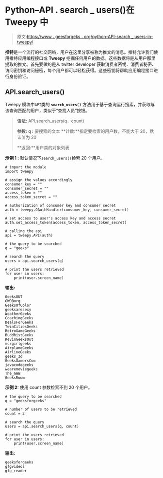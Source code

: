 # Python–API . search _ users()在 Tweepy 中

> 原文:[https://www . geesforgeks . org/python-API-search _ users-in-tweepy/](https://www.geeksforgeeks.org/python-api-search_users-in-tweepy/)

**推特**是一个流行的社交网络，用户在这里分享被称为推文的消息。推特允许我们使用推特应用编程接口或 **Tweepy** 挖掘任何用户的数据。这些数据将是从用户那里提取的推文。首先要做的是从 twitter developer 获取消费者密钥、消费者秘密、访问密钥和访问秘密，每个用户都可以轻松获得。这些密钥将帮助应用编程接口进行身份验证。

## API.search_users()

Tweepy 模块中`API`类的 **`search_users()`** 方法用于基于查询运行搜索，并获取与该查询匹配的用户，类似于“查找人员”按钮。

> **语法:** API.search_users(q，count)
> 
> **参数:**
> **q :** 要搜索的文本
> **计数:**指定要检索的用户数，不能大于 20，默认值为 20
> 
> **返回:**用户类的对象列表

**示例 1 :** 默认情况下`search_users()`检索 20 个用户。

```
# import the module
import tweepy

# assign the values accordingly
consumer_key = ""
consumer_secret = ""
access_token = ""
access_token_secret = ""

# authorization of consumer key and consumer secret
auth = tweepy.OAuthHandler(consumer_key, consumer_secret)

# set access to user's access key and access secret 
auth.set_access_token(access_token, access_token_secret)

# calling the api 
api = tweepy.API(auth)

# the query to be searched
q = "geeks"

# search the query
users = api.search_users(q)

# print the users retrieved
for user in users:
    print(user.screen_name)
```

**输出:**

```
GeeksOUT
GWOBorg
GeeksOfColor
geeksaresexy
WeatherGeeks
CoachingGeeks
DealsForGeeks
TwinCitiesGeeks
RetroGameGeeks
BuddhistGeeks
KevinGeeksOut
mcrgirlgeeks
AirplaneGeeks
AirlineGeeks
geeks_3d
GeeksGamersCom
javacodegeeks
wearemoviegeeks
The_GWW
GeeksRoom

```

**示例 2:** 使用 count 参数检索不到 20 个用户。

```
# the query to be searched
q = "geeksforgeeks"

# number of users to be retrieved
count = 3

# search the query
users = api.search_users(q, count)

# print the users retrieved
for user in users:
    print(user.screen_name)
```

**输出:**

```
geeksforgeeks
gfgvideos
gfg_reader

```